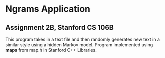 # Ngrams Application

## Assignment 2B, Stanford CS 106B

This program takes in a text file and then randomly generates new text in a similar style using a hidden Markov model. Program implemented using **maps** from map.h in Stanford C++ Libraries.

